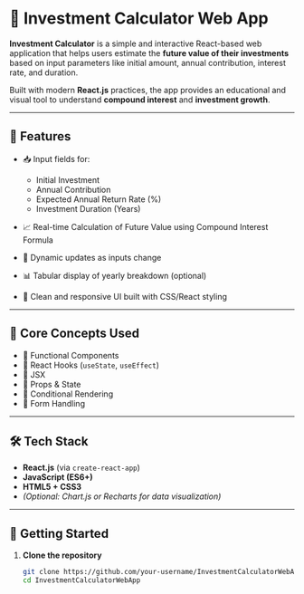 # 💸 Investment Calculator Web App

**Investment Calculator** is a simple and interactive React-based web application that helps users estimate the **future value of their investments** based on input parameters like initial amount, annual contribution, interest rate, and duration.

Built with modern **React.js** practices, the app provides an educational and visual tool to understand **compound interest** and **investment growth**.

---

## 🌟 Features

- 📥 Input fields for:
  - Initial Investment
  - Annual Contribution
  - Expected Annual Return Rate (%)
  - Investment Duration (Years)

- 📈 Real-time Calculation of Future Value using Compound Interest Formula  
- 🔁 Dynamic updates as inputs change  
- 📊 Tabular display of yearly breakdown (optional)  
- 🎨 Clean and responsive UI built with CSS/React styling  

---

## 🧠 Core Concepts Used

- 🔹 Functional Components
- 🔹 React Hooks (`useState`, `useEffect`)
- 🔹 JSX
- 🔹 Props & State
- 🔹 Conditional Rendering
- 🔹 Form Handling

---

## 🛠️ Tech Stack

- **React.js** (via `create-react-app`)
- **JavaScript (ES6+)**
- **HTML5 + CSS3**
- *(Optional: Chart.js or Recharts for data visualization)*

---

## 🚀 Getting Started

1. **Clone the repository**
   ```bash
   git clone https://github.com/your-username/InvestmentCalculatorWebApp.git
   cd InvestmentCalculatorWebApp
